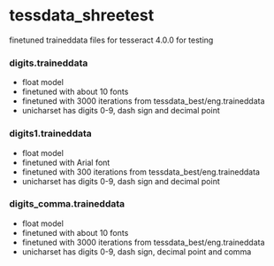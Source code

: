 # tessdata_shreetest
finetuned traineddata files for tesseract 4.0.0 for testing

### digits.traineddata
* float model
* finetuned with about 10 fonts
* finetuned with 3000 iterations from tessdata_best/eng.traineddata
* unicharset has digits 0-9, dash sign and decimal point

### digits1.traineddata
* float model
* finetuned with Arial font
* finetuned with 300 iterations from tessdata_best/eng.traineddata
* unicharset has digits 0-9, dash sign and decimal point

### digits_comma.traineddata
* float model
* finetuned with about 10 fonts
* finetuned with 3000 iterations from tessdata_best/eng.traineddata
* unicharset has digits 0-9, dash sign, decimal point and comma
